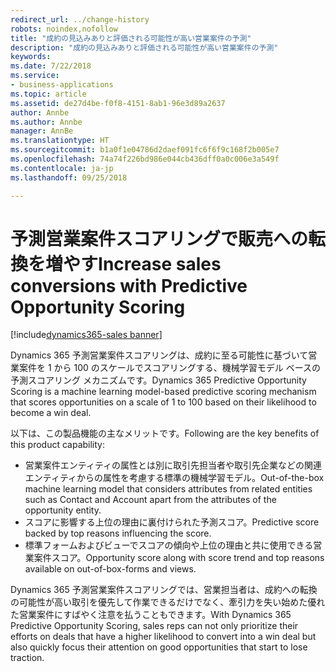 ```yaml
---
redirect_url: ../change-history
robots: noindex,nofollow
title: "成約の見込みありと評価される可能性が高い営業案件の予測"
description: "成約の見込みありと評価される可能性が高い営業案件の予測"
keywords: 
ms.date: 7/22/2018
ms.service:
- business-applications
ms.topic: article
ms.assetid: de27d4be-f0f8-4151-8ab1-96e3d89a2637
author: Annbe
ms.author: Annbe
manager: AnnBe
ms.translationtype: HT
ms.sourcegitcommit: b1a0f1e04786d2daef091fc6f6f9c168f2b005e7
ms.openlocfilehash: 74a74f226bd986e044cb436dff0a0c006e3a549f
ms.contentlocale: ja-jp
ms.lasthandoff: 09/25/2018

---
```


# <a name="increase-sales-conversions-with-predictive-opportunity-scoring"></a><span data-ttu-id="2e3fe-103">予測営業案件スコアリングで販売への転換を増やす</span><span class="sxs-lookup"><span data-stu-id="2e3fe-103">Increase sales conversions with Predictive Opportunity Scoring</span></span>

[!include[dynamics365-sales banner](../includes/dynamics365-sales.md)]



<span data-ttu-id="2e3fe-104">Dynamics 365 予測営業案件スコアリングは、成約に至る可能性に基づいて営業案件を 1 から 100 のスケールでスコアリングする、機械学習モデル ベースの予測スコアリング メカニズムです。</span><span class="sxs-lookup"><span data-stu-id="2e3fe-104">Dynamics 365 Predictive Opportunity Scoring is a machine learning model-based predictive scoring mechanism that scores opportunities on a scale of 1 to 100 based on their likelihood to become a win deal.</span></span> 

<span data-ttu-id="2e3fe-105">以下は、この製品機能の主なメリットです。</span><span class="sxs-lookup"><span data-stu-id="2e3fe-105">Following are the key benefits of this product capability:</span></span> 

-  <span data-ttu-id="2e3fe-106">営業案件エンティティの属性とは別に取引先担当者や取引先企業などの関連エンティティからの属性を考慮する標準の機械学習モデル。</span><span class="sxs-lookup"><span data-stu-id="2e3fe-106">Out-of-the-box machine learning model that considers attributes from related entities such as Contact and Account apart from the attributes of the opportunity entity.</span></span> 
-  <span data-ttu-id="2e3fe-107">スコアに影響する上位の理由に裏付けられた予測スコア。</span><span class="sxs-lookup"><span data-stu-id="2e3fe-107">Predictive score backed by top reasons influencing the score.</span></span> 
-  <span data-ttu-id="2e3fe-108">標準フォームおよびビューでスコアの傾向や上位の理由と共に使用できる営業案件スコア。</span><span class="sxs-lookup"><span data-stu-id="2e3fe-108">Opportunity score along with score trend and top reasons available on out-of-box-forms and views.</span></span> 

<span data-ttu-id="2e3fe-109">Dynamics 365 予測営業案件スコアリングでは、営業担当者は、成約への転換の可能性が高い取引を優先して作業できるだけでなく、牽引力を失い始めた優れた営業案件にすばやく注意を払うこともできます。</span><span class="sxs-lookup"><span data-stu-id="2e3fe-109">With Dynamics 365 Predictive Opportunity Scoring, sales reps can not only prioritize their efforts on deals that have a higher likelihood to convert into a win deal but also quickly focus their attention on good opportunities that start to lose traction.</span></span>

